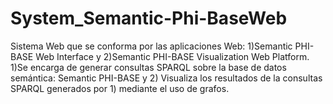 # System_Semantic-Phi-BaseWeb
Sistema Web que se conforma por las aplicaciones Web: 1)Semantic PHI-BASE Web Interface y 2)Semantic PHI-BASE Visualization Web Platform. 1)Se encarga de generar consultas SPARQL sobre la base de datos semántica: Semantic PHI-BASE y 2) Visualiza los resultados de la consultas SPARQL generados por 1) mediante el uso de grafos.
